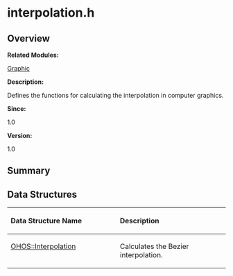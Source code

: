 # interpolation.h<a name="ZH-CN_TOPIC_0000001055198102"></a>

## **Overview**<a name="section889078777093526"></a>

**Related Modules:**

[Graphic](Graphic.md)

**Description:**

Defines the functions for calculating the interpolation in computer graphics. 

**Since:**

1.0

**Version:**

1.0

## **Summary**<a name="section1312677731093526"></a>

## Data Structures<a name="nested-classes"></a>

<a name="table1997546916093526"></a>
<table><thead align="left"><tr id="row1143920728093526"><th class="cellrowborder" valign="top" width="50%" id="mcps1.1.3.1.1"><p id="p613696265093526"><a name="p613696265093526"></a><a name="p613696265093526"></a>Data Structure Name</p>
</th>
<th class="cellrowborder" valign="top" width="50%" id="mcps1.1.3.1.2"><p id="p713878291093526"><a name="p713878291093526"></a><a name="p713878291093526"></a>Description</p>
</th>
</tr>
</thead>
<tbody><tr id="row1772061513093526"><td class="cellrowborder" valign="top" width="50%" headers="mcps1.1.3.1.1 "><p id="p995428531093526"><a name="p995428531093526"></a><a name="p995428531093526"></a><a href="OHOS-Interpolation.md">OHOS::Interpolation</a></p>
</td>
<td class="cellrowborder" valign="top" width="50%" headers="mcps1.1.3.1.2 "><p id="p1824910900093526"><a name="p1824910900093526"></a><a name="p1824910900093526"></a>Calculates the Bezier interpolation. </p>
</td>
</tr>
</tbody>
</table>

